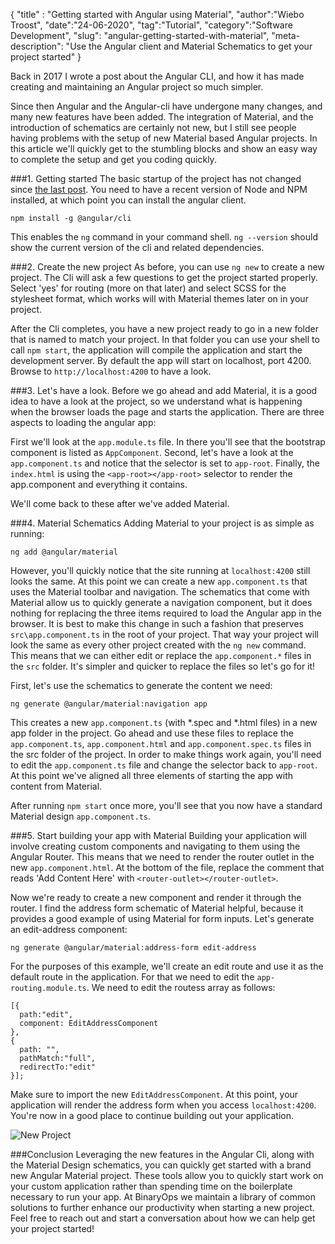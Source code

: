 {
"title" : "Getting started with Angular using Material",
"author":"Wiebo Troost",
"date":"24-06-2020",
"tag":"Tutorial",
"category":"Software Development",
"slug": "angular-getting-started-with-material",
"meta-description": "Use the Angular client and Material Schematics to get your project started"
}

Back in 2017 I wrote a post about the Angular CLI, and how it has made creating and maintaining an Angular project so much simpler.

Since then Angular and the Angular-cli have undergone many changes, and many new features have been added. The integration of Material, and the introduction of schematics are certainly not new, but I still see people having problems with the setup of new Material based Angular projects. In this article we'll quickly get to the stumbling blocks and show an easy way to complete the setup and get you coding quickly.

###1. Getting started
The basic startup of the project has not changed since [the last post](/blog/angular-4-getting-started). You need to have a recent version of Node and NPM installed, at which point you can install the angular client.

`npm install -g @angular/cli`

This enables the `ng` command in your command shell. `ng --version` should show the current version of the cli and related dependencies.

###2. Create the new project
As before, you can use `ng new` to create a new project. The Cli will ask a few questions to get the project started properly. Select 'yes' for routing (more on that later) and select SCSS for the stylesheet format, which works will with Material themes later on in your project.

After the Cli completes, you have a new project ready to go in a new folder that is named to match your project.
In that folder you can use your shell to call `npm start`, the application will compile the application and start the development
server. By default the app will start on  localhost, port 4200.
Browse to `http://localhost:4200` to have a look.

###3. Let's have a look.
Before we go ahead and add Material, it is a good idea to have a look at the project, so we understand what is happening when
the browser loads the page and starts the application. There are three aspects to loading the angular app:

First we'll look at the `app.module.ts` file. In there you'll see that the bootstrap component is listed as `AppComponent`. 
Second, let's have a look at the `app.component.ts` and notice that the selector is set to `app-root`.
Finally, the `index.html` is using the `<app-root></app-root>` selector to render the app.component and everything it contains.

We'll come back to these after we've added Material.

###4. Material Schematics
Adding Material to your project is as simple as running:

`ng add @angular/material`

However, you'll quickly notice that the site running at `localhost:4200` still looks the same. At this point we can create a new `app.component.ts` that uses the Material toolbar and navigation. The schematics that come with Material allow us to quickly generate a navigation component, but it does nothing for replacing the three items required to load the Angular app in the browser. It is best to make this change in such a fashion that preserves `src\app.component.ts` in the root of your project. That way your project will look the same as every other project created with the `ng new` command. This means that we can either edit or replace the `app.component.*` files in the `src` folder. It's simpler and quicker to replace the files so let's go for it!

First, let's use the schematics to generate the content we need:

`ng generate @angular/material:navigation app`

This creates a new `app.component.ts` (with *.spec and *.html files) in a new app folder in the project. Go ahead and use these files to replace the `app.component.ts`, `app.component.html` and `app.component.spec.ts` files in the src folder of the project. In order to make things work again, you'll need to edit the `app.component.ts` file and change the selector back to `app-root`. At this point we've aligned all three elements of starting the app with content from Material.

After running `npm start` once more, you'll see that you now have a standard Material design `app.component.ts`.

###5. Start building your app with Material
Building your application will involve creating custom components and navigating to them using the Angular Router. This means that we need to render the router outlet in the new `app.component.html`. At the bottom of the file, replace the comment that reads 'Add Content Here' with `<router-outlet></router-outlet>`.

Now we're ready to create a new component and render it through the router. I find the address form schematic of Material helpful, because it provides a good example of using Material for form inputs. Let's generate an edit-address component:

`ng generate @angular/material:address-form edit-address`

For the purposes of this example, we'll create an edit route and use it as the default route in the application. For that we need to edit the `app-routing.module.ts`. We need to edit the routess array as follows:

```
[{
  path:"edit",
  component: EditAddressComponent
},
{
  path: "",
  pathMatch:"full",
  redirectTo:"edit"
}];
```

Make sure to import the new `EditAddressComponent`. At this point, your application will render the address form when you access `localhost:4200`. You're now in a good place to continue building out your application. 

![New Project](/blog/articles/2020-06-24-angular-material-final.jpg)


###Conclusion
Leveraging the new features in the Angular Cli, along with the Material Design schematics, you can quickly get started with a brand new Angular Material project. These tools allow you to quickly start work on your custom application rather than spending time on the boilerplate necessary to run your app. At BinaryOps we maintain a library of common solutions to further enhance our productivity when starting a new project. Feel free to reach out and start a conversation about how we can help get your project started! 